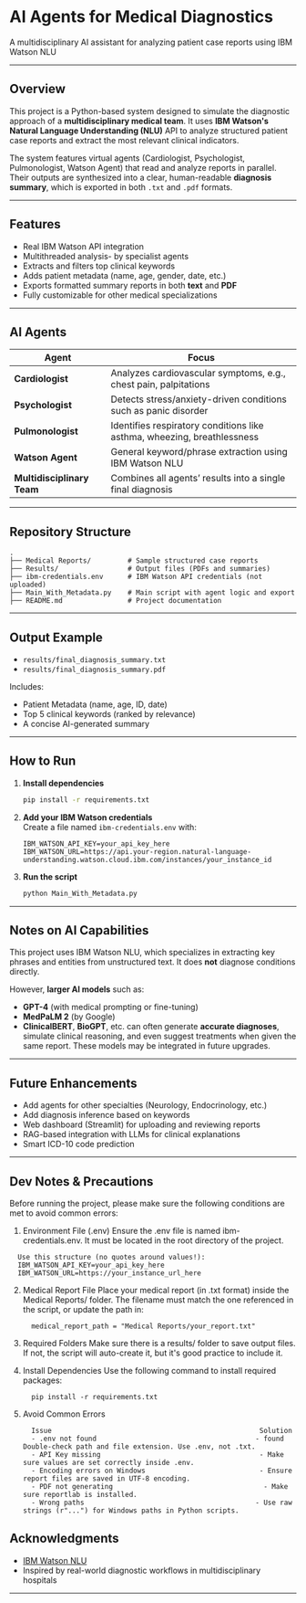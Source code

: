 
# AI Agents for Medical Diagnostics  
A multidisciplinary AI assistant for analyzing patient case reports using IBM Watson NLU

---

## Overview

This project is a Python-based system designed to simulate the diagnostic approach of a **multidisciplinary medical team**. It uses **IBM Watson's Natural Language Understanding (NLU)** API to analyze structured patient case reports and extract the most relevant clinical indicators.

The system features virtual agents (Cardiologist, Psychologist, Pulmonologist, Watson Agent) that read and analyze reports in parallel. Their outputs are synthesized into a clear, human-readable **diagnosis summary**, which is exported in both `.txt` and `.pdf` formats.

---

## Features

-  Real IBM Watson API integration  
-  Multithreaded analysis- by specialist agents  
-  Extracts and filters top clinical keywords  
-  Adds patient metadata (name, age, gender, date, etc.)  
-  Exports formatted summary reports in both **text** and **PDF**  
-  Fully customizable for other medical specializations

---

## AI Agents

| Agent         | Focus                                                                                   |
|---------------|------------------------------------------------------------------------------------------|
| **Cardiologist**  | Analyzes cardiovascular symptoms, e.g., chest pain, palpitations                     |
| **Psychologist**  | Detects stress/anxiety-driven conditions such as panic disorder                      |
| **Pulmonologist** | Identifies respiratory conditions like asthma, wheezing, breathlessness              |
| **Watson Agent**  | General keyword/phrase extraction using IBM Watson NLU                               |
| **Multidisciplinary Team** | Combines all agents’ results into a single final diagnosis                  |

---

## Repository Structure

```
.
├── Medical Reports/         # Sample structured case reports
├── Results/                 # Output files (PDFs and summaries)
├── ibm-credentials.env      # IBM Watson API credentials (not uploaded)
├── Main_With_Metadata.py    # Main script with agent logic and export
├── README.md                # Project documentation
```

---

##  Output Example

- `results/final_diagnosis_summary.txt`  
- `results/final_diagnosis_summary.pdf`

Includes:
- Patient Metadata (name, age, ID, date)  
- Top 5 clinical keywords (ranked by relevance)  
- A concise AI-generated summary

---

##  How to Run

1. **Install dependencies**
   ```bash
   pip install -r requirements.txt
   ```

2. **Add your IBM Watson credentials**  
   Create a file named `ibm-credentials.env` with:
   ```
   IBM_WATSON_API_KEY=your_api_key_here
   IBM_WATSON_URL=https://api.your-region.natural-language-understanding.watson.cloud.ibm.com/instances/your_instance_id
   ```

3. **Run the script**
   ```bash
   python Main_With_Metadata.py
   ```

---

## Notes on AI Capabilities

This project uses IBM Watson NLU, which specializes in extracting key phrases and entities from unstructured text. It does **not** diagnose conditions directly.

However, **larger AI models** such as:
- **GPT-4** (with medical prompting or fine-tuning)
- **MedPaLM 2** (by Google)
- **ClinicalBERT**, **BioGPT**, etc.
can often generate **accurate diagnoses**, simulate clinical reasoning, and even suggest treatments when given the same report. These models may be integrated in future upgrades.

---

## Future Enhancements

- Add agents for other specialties (Neurology, Endocrinology, etc.)  
- Add diagnosis inference based on keywords  
- Web dashboard (Streamlit) for uploading and reviewing reports  
- RAG-based integration with LLMs for clinical explanations  
- Smart ICD-10 code prediction

---

## Dev Notes & Precautions
Before running the project, please make sure the following conditions are met to avoid common errors:

   1.  Environment File (.env)
         Ensure the .env file is named ibm-credentials.env.
         It must be located in the root directory of the project.

      Use this structure (no quotes around values!):
      IBM_WATSON_API_KEY=your_api_key_here
      IBM_WATSON_URL=https://your_instance_url_here


2. Medical Report File
      Place your medical report (in .txt format) inside the Medical Reports/ folder.
      The filename must match the one referenced in the script, or update the path in:

         medical_report_path = "Medical Reports/your_report.txt"


3. Required Folders
      Make sure there is a results/ folder to save output files.
      If not, the script will auto-create it, but it's good practice to include it.

4. Install Dependencies
      Use the following command to install required packages:

         pip install -r requirements.txt

6. Avoid Common Errors

    
         Issue	                                                 Solution
         - .env not found                                       - found Double-check path and file extension. Use .env, not .txt.
         - API Key missing	                                     - Make sure values are set correctly inside .env.
         - Encoding errors on Windows	                         - Ensure report files are saved in UTF-8 encoding.
         - PDF not generating	                                  - Make sure reportlab is installed.
         - Wrong paths	                                        - Use raw strings (r"...") for Windows paths in Python scripts.


## Acknowledgments

- [IBM Watson NLU](https://www.ibm.com/cloud/watson-natural-language-understanding)  
- Inspired by real-world diagnostic workflows in multidisciplinary hospitals

---
